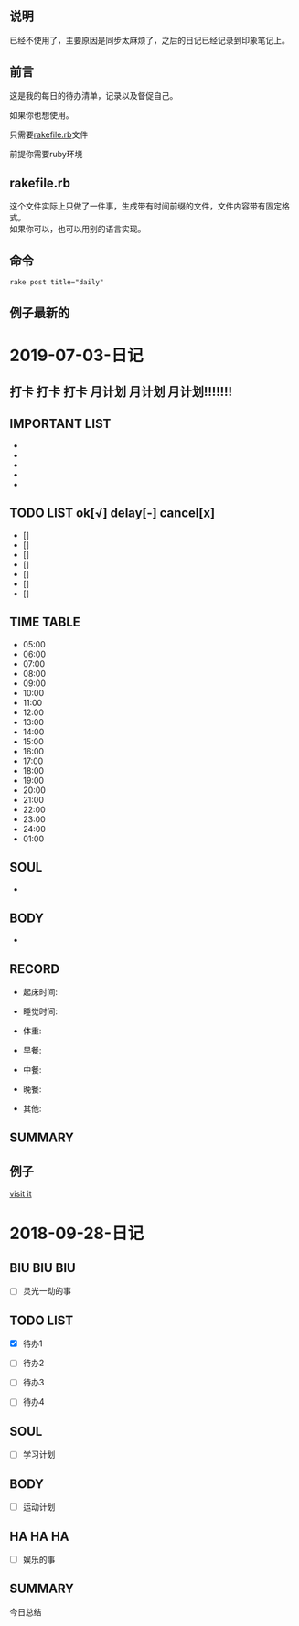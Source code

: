 ## 说明

已经不使用了，主要原因是同步太麻烦了，之后的日记已经记录到印象笔记上。  

## 前言

这是我的每日的待办清单，记录以及督促自己。  

如果你也想使用。    

只需要[rakefile.rb](https://github.com/tea9/daily_report/blob/master/rakefile.rb)文件   

前提你需要ruby环境  

## rakefile.rb

这个文件实际上只做了一件事，生成带有时间前缀的文件，文件内容带有固定格式。  
如果你可以，也可以用别的语言实现。  

## 命令

	rake post title="daily"

## 例子最新的

# 2019-07-03-日记
## 打卡 打卡 打卡 月计划 月计划 月计划!!!!!!!

 
## IMPORTANT LIST
 
* 
* 
* 
* 
* 
 
## TODO LIST ok[√] delay[-]  cancel[x]
 
* []  
* [] 
* [] 
* [] 
* [] 
* [] 
* [] 
 
## TIME TABLE
 
* 05:00 
* 06:00 
* 07:00 
* 08:00 
* 09:00 
* 10:00 
* 11:00 
* 12:00 
* 13:00 
* 14:00 
* 15:00 
* 16:00 
* 17:00 
* 18:00 
* 19:00 
* 20:00 
* 21:00 
* 22:00 
* 23:00 
* 24:00 
* 01:00 
 
## SOUL
 
* 
 
## BODY
 
* 
 
## RECORD
 
* 起床时间:  
* 睡觉时间:  
 
* 体重:  
 
* 早餐:  
* 中餐:  
* 晚餐:  
* 其他:  
 
## SUMMARY
 
 


## 例子

[visit it](https://github.com/tea9/daily_report/blob/master/test.md)  


# 2018-09-28-日记
## BIU BIU BIU
- [ ] 灵光一动的事
 
## TODO LIST
- [x] 待办1
- [ ] 待办2
- [ ] 待办3
- [ ] 待办4
 
 
## SOUL
- [ ] 学习计划
 
## BODY
- [ ] 运动计划
 
## HA HA HA
- [ ] 娱乐的事
 
## SUMMARY
今日总结 
